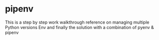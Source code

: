 # pipenv
This is a step by step work walkthrough reference on managing multiple Python versions Env and finally the solution with a combination of pyenv &amp; pipenv 
